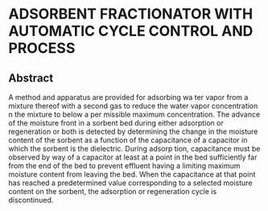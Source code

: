 # ADSORBENT FRACTIONATOR WITH AUTOMATIC CYCLE CONTROL AND PROCESS

## Abstract
A method and apparatus are provided for adsorbing wa ter vapor from a mixture thereof with a second gas to reduce the water vapor concentration n the mixture to below a per missible maximum concentration. The advance of the moisture front in a sorbent bed during either adsorption or regeneration or both is detected by determining the change in the moisture content of the sorbent as a function of the capacitance of a capacitor in which the sorbent is the dielectric. During adsorp tion, capacitance must be observed by way of a capacitor at least at a point in the bed sufficiently far from the end of the bed to prevent effluent having a limiting maximum moisture content from leaving the bed. When the capacitance at that point has reached a predetermined value corresponding to a selected moisture content on the sorbent, the adsorption or regeneration cycle is discontinued.
